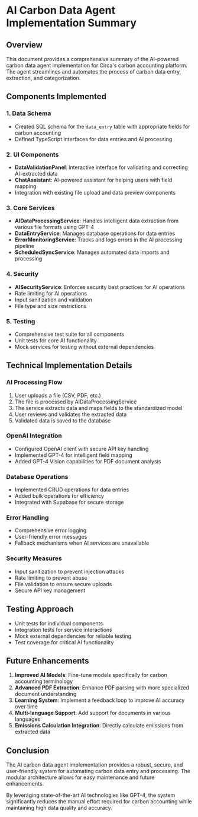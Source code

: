 # AI Carbon Data Agent Implementation Summary

## Overview
This document provides a comprehensive summary of the AI-powered carbon data agent implementation for Circa's carbon accounting platform. The agent streamlines and automates the process of carbon data entry, extraction, and categorization.

## Components Implemented

### 1. Data Schema
- Created SQL schema for the `data_entry` table with appropriate fields for carbon accounting
- Defined TypeScript interfaces for data entries and AI processing

### 2. UI Components
- **DataValidationPanel**: Interactive interface for validating and correcting AI-extracted data
- **ChatAssistant**: AI-powered assistant for helping users with field mapping
- Integration with existing file upload and data preview components

### 3. Core Services
- **AIDataProcessingService**: Handles intelligent data extraction from various file formats using GPT-4
- **DataEntryService**: Manages database operations for data entries
- **ErrorMonitoringService**: Tracks and logs errors in the AI processing pipeline
- **ScheduledSyncService**: Manages automated data imports and processing

### 4. Security
- **AISecurityService**: Enforces security best practices for AI operations
- Rate limiting for AI operations
- Input sanitization and validation
- File type and size restrictions

### 5. Testing
- Comprehensive test suite for all components
- Unit tests for core AI functionality
- Mock services for testing without external dependencies

## Technical Implementation Details

### AI Processing Flow
1. User uploads a file (CSV, PDF, etc.)
2. The file is processed by AIDataProcessingService
3. The service extracts data and maps fields to the standardized model
4. User reviews and validates the extracted data
5. Validated data is saved to the database

### OpenAI Integration
- Configured OpenAI client with secure API key handling
- Implemented GPT-4 for intelligent field mapping
- Added GPT-4 Vision capabilities for PDF document analysis

### Database Operations
- Implemented CRUD operations for data entries
- Added bulk operations for efficiency
- Integrated with Supabase for secure storage

### Error Handling
- Comprehensive error logging
- User-friendly error messages
- Fallback mechanisms when AI services are unavailable

### Security Measures
- Input sanitization to prevent injection attacks
- Rate limiting to prevent abuse
- File validation to ensure secure uploads
- Secure API key management

## Testing Approach
- Unit tests for individual components
- Integration tests for service interactions
- Mock external dependencies for reliable testing
- Test coverage for critical AI functionality

## Future Enhancements
1. **Improved AI Models**: Fine-tune models specifically for carbon accounting terminology
2. **Advanced PDF Extraction**: Enhance PDF parsing with more specialized document understanding
3. **Learning System**: Implement a feedback loop to improve AI accuracy over time
4. **Multi-language Support**: Add support for documents in various languages
5. **Emissions Calculation Integration**: Directly calculate emissions from extracted data

## Conclusion
The AI carbon data agent implementation provides a robust, secure, and user-friendly system for automating carbon data entry and processing. The modular architecture allows for easy maintenance and future enhancements.

By leveraging state-of-the-art AI technologies like GPT-4, the system significantly reduces the manual effort required for carbon accounting while maintaining high data quality and accuracy. 